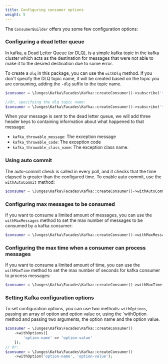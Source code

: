 ```yaml
---
title: Configuring consumer options
weight: 5
---
```


The `ConsumerBuilder` offers you some few configuration options:

### Configuring a dead letter queue
In kafka, a Dead Letter Queue (or DLQ), is a simple kafka topic in the kafka cluster which acts as the destination for messages that were not
able to make it to the desired destination due to some error.

To create a `dlq` in this package, you can use the `withDlq` method. If you don't specify the DLQ topic name, it will be created based on the topic you are consuming,
adding the `-dlq` suffix to the topic name.

```php
$consumer = \Junges\Kafka\Facades\Kafka::createConsumer()->subscribe('topic')->withDlq();

//Or, specifying the dlq topic name:
$consumer = \Junges\Kafka\Facades\Kafka::createConsumer()->subscribe('topic')->withDlq('your-dlq-topic-name')
```

When your message is sent to the dead letter queue, we will add three header keys to containing information about what happened to that message:

- `kafka_throwable_message`: The exception message
- `kafka_throwable_code`: The exception code
- `kafka_throwable_class_name`: The exception class name.

### Using auto commit
The auto-commit check is called in every poll, and it checks that the time elapsed is greater than the configured time. To enable auto commit,
use the `withAutoCommit` method:

```php
$consumer = \Junges\Kafka\Facades\Kafka::createConsumer()->withAutoCommit();
```

### Configuring max messages to be consumed
If you want to consume a limited amount of messages, you can use the `withMaxMessages` method to set the max number of messages to be consumed by a
kafka consumer:

```php
$consumer = \Junges\Kafka\Facades\Kafka::createConsumer()->withMaxMessages(2);
```

### Configuring the max time when a consumer can process messages
If you want to consume a limited amount of time, you can use the `withMaxTime` method to set the max number of seconds for
kafka consumer to process messages:

```php
$consumer = \Junges\Kafka\Facades\Kafka::createConsumer()->withMaxTime(3600);
```

### Setting Kafka configuration options
To set configuration options, you can use two methods: `withOptions`, passing an array of option and option value or, using the `withOption method and
passing two arguments, the option name and the option value.

```php
$consumer = \Junges\Kafka\Facades\Kafka::createConsumer()
    ->withOptions([
        'option-name' => 'option-value'
    ]);
// Or:
$consumer = \Junges\Kafka\Facades\Kafka::createConsumer()
    ->withOption('option-name', 'option-value');
```